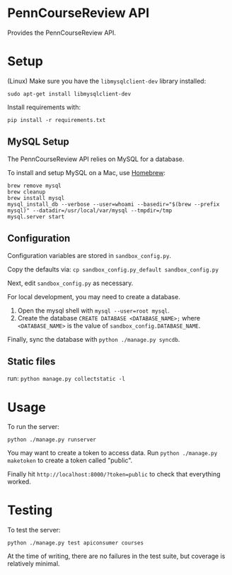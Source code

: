 
# PennCourseReview API

Provides the PennCourseReview API.

# Setup

(Linux) Make sure you have the `libmysqlclient-dev` library installed:

```
sudo apt-get install libmysqlclient-dev
```

Install requirements with:

```
pip install -r requirements.txt
```

## MySQL Setup

The PennCourseReview API relies on MySQL for a database.

To install and setup MySQL on a Mac, use [Homebrew][1]:

```
brew remove mysql
brew cleanup
brew install mysql
mysql_install_db --verbose --user=whoami --basedir="$(brew --prefix mysql)" --datadir=/usr/local/var/mysql --tmpdir=/tmp
mysql.server start
```

## Configuration

Configuration variables are stored in `sandbox_config.py`.

Copy the defaults via: `cp sandbox_config.py_default sandbox_config.py`

Next, edit `sandbox_config.py` as necessary.

For local development, you may need to create a database.

1. Open the mysql shell with `mysql --user=root mysql`.
2. Create the database `CREATE DATABASE <DATABASE_NAME>;` where `<DATABASE_NAME>` is the value of `sandbox_config.DATABASE_NAME`.

Finally, sync the database with `python ./manage.py syncdb`.

## Static files

run: `python manage.py collectstatic -l`

# Usage

To run the server:

```
python ./manage.py runserver
```

You may want to create a token to access data. Run `python ./manage.py maketoken` to create a token called "public".

Finally hit `http://localhost:8000/?token=public` to check that everything worked.

[1]: http://brew.sh/

# Testing

To test the server:

```
python ./manage.py test apiconsumer courses
```

At the time of writing, there are no failures in the test suite, but coverage is
relatively minimal.
